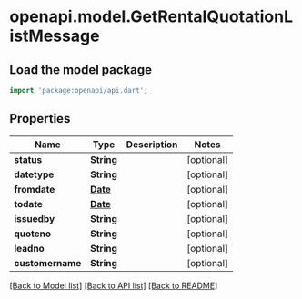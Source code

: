 # openapi.model.GetRentalQuotationListMessage

## Load the model package
```dart
import 'package:openapi/api.dart';
```

## Properties
Name | Type | Description | Notes
------------ | ------------- | ------------- | -------------
**status** | **String** |  | [optional] 
**datetype** | **String** |  | [optional] 
**fromdate** | [**Date**](Date.md) |  | [optional] 
**todate** | [**Date**](Date.md) |  | [optional] 
**issuedby** | **String** |  | [optional] 
**quoteno** | **String** |  | [optional] 
**leadno** | **String** |  | [optional] 
**customername** | **String** |  | [optional] 

[[Back to Model list]](../README.md#documentation-for-models) [[Back to API list]](../README.md#documentation-for-api-endpoints) [[Back to README]](../README.md)


